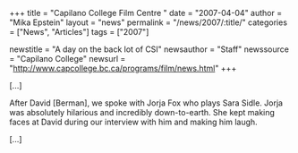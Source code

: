 +++
title = "Capilano College Film Centre "
date = "2007-04-04"
author = "Mika Epstein"
layout = "news"
permalink = "/news/2007/:title/"
categories = ["News", "Articles"]
tags = ["2007"]

newstitle = "A day on the back lot of CSI"
newsauthor = "Staff"
newssource = "Capilano College"
newsurl = "http://www.capcollege.bc.ca/programs/film/news.html"
+++

[...]

After David [Berman], we spoke with Jorja Fox who plays Sara Sidle. Jorja was absolutely hilarious and incredibly down-to-earth. She kept making faces at David during our interview with him and making him laugh.

[...]

